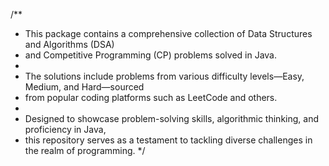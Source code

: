 /\*\*

- This package contains a comprehensive collection of Data Structures and Algorithms (DSA)
- and Competitive Programming (CP) problems solved in Java.
-
- The solutions include problems from various difficulty levels—Easy, Medium, and Hard—sourced
- from popular coding platforms such as LeetCode and others.
-
- Designed to showcase problem-solving skills, algorithmic thinking, and proficiency in Java,
- this repository serves as a testament to tackling diverse challenges in the realm of programming.
  \*/
